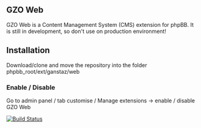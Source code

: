 ## GZO Web
GZO Web is a Content Management System (CMS) extension for phpBB. It is still in development, so don't use on production environment!

## Installation
Download/clone and move the repository into the folder phpbb_root/ext/ganstaz/web

### Enable / Disable
Go to admin panel / tab customise / Manage extensions -> enable / disable GZO Web

[![Build Status](https://github.com/GanstaZ/web/workflows/Tests/badge.svg)](https://github.com/GanstaZ/web)
